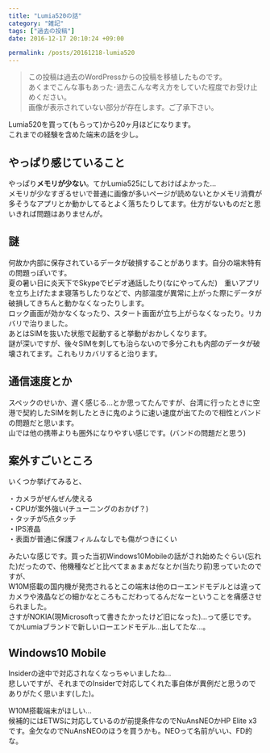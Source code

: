 ```yaml
---
title: "Lumia520の話"
category: "雑記"
tags: ["過去の投稿"]
date: 2016-12-17 20:10:24 +09:00

permalink: /posts/20161218-lumia520
---
```


> この投稿は過去のWordPressからの投稿を移植したものです。  
> あくまでこんな事もあった･過去こんな考え方をしていた程度でお受け止めください。  
> 画像が表示されていない部分が存在します。ご了承下さい。

Lumia520を買って(もらって)から20ヶ月ほどになります。  
これまでの経験を含めた端末の話を少し。

## やっぱり感じていること

やっぱり**メモリが少ない**。てかLumia525にしておけばよかった…  
メモリが少なすぎるせいで普通に画像が多いページが読めないとかメモリ消費が多そうなアプリとか動かしてるとよく落ちたりしてます。仕方がないものだと思いきれば問題はありませんが。

## 謎

何故か内部に保存されているデータが破損することがあります。自分の端末特有の問題っぽいです。  
夏の暑い日に炎天下でSkypeでビデオ通話したり(なにやってんだ)　重いアプリを立ち上げたまま寝落ちしたりなどで、内部温度が異常に上がった際にデータが破損してきちんと動かなくなったりします。  
ロック画面が効かなくなったり、スタート画面が立ち上がらなくなったり。リカバリで治りました。  
あとはSIMを抜いた状態で起動すると挙動がおかしくなります。  
謎が深いですが、後々SIMを刺しても治らないので多分これも内部のデータが破壊されてます。これもリカバリすると治ります。

## 通信速度とか

スペックのせいか、遅く感じる…とか思ってたんですが、台湾に行ったときに空港で契約したSIMを刺したときに鬼のように速い速度が出てたので相性とバンドの問題だと思います。  
山では他の携帯よりも圏外になりやすい感じです。(バンドの問題だと思う)

## 案外すごいところ

いくつか挙げてみると、

・カメラがぜんぜん使える  
・CPUが案外強い(チューニングのおかげ？)  
・タッチが5点タッチ  
・IPS液晶  
・表面が普通に保護フィルムなしでも傷がつきにくい

みたいな感じです。買った当初Windows10Mobileの話がされ始めたぐらい(忘れた)だったので、他機種などと比べてまぁまぁだなとか(当たり前)思っていたのですが、  
W10M搭載の国内機が発売されるとこの端末は他のローエンドモデルとは違ってカメラや液晶などの細かなところもこだわってるんだなーということを痛感させられました。  
さすがNOKIA(現Microsoftって書きたかったけど旧になった)…って感じです。てかLumiaブランドで新しいローエンドモデル…出してたな…。

## Windows10 Mobile

Insiderの途中で対応されなくなっちゃいましたね…  
悲しいですが、それまでのInsiderで対応してくれた事自体が異例だと思うのでありがたく思います(した)。

W10M搭載端末がほしい…  
候補的にはETWSに対応しているのが前提条件なのでNuAnsNEOかHP Elite x3です。金欠なのでNuAnsNEOのほうを買うかも。NEOって名前がいい、FD的な。
